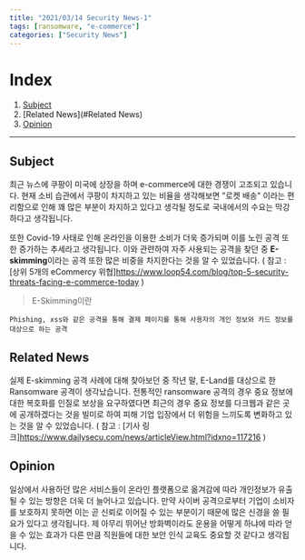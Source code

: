 ```yaml
---
title: "2021/03/14 Security News-1"
tags: [ransomware, "e-commerce"]
categories: ["Security News"]
---
```


# Index

1. [Subject](#Subject)
2. [Related News](#Related News)
3. [Opinion](#Opinion)

* * *

## Subject

최근 뉴스에 쿠팡이 미국에 상장을 하며 e-commerce에 대한 경쟁이 고조되고 있습니다. 현재 소비 습관에서 쿠팡이 차지하고 있는 비율을 생각해보면 "로켓 배송" 이라는 편리함으로 인해 꽤 많은 부분이 차지하고 있다고 생각될 정도로 국내에서의 수요는 막강하다고 생각됩니다.

또한 Covid-19 사태로 인해 온라인을 이용한 소비가 더욱 증가되며 이를 노린 공격 또한 증가하는 추세라고 생각됩니다. 이와 관련하여 자주 사용되는 공격을 찾던 중 **E-skimming**이라는 공격 또한 많은 비중을 차지한다는 것을 알 수 있었습니다. ( 참고 : [상위 5개의 eCommercy 위협]<https://www.loop54.com/blog/top-5-security-threats-facing-e-commerce-today> )

> E-Skimming이란
```
Phishing, xss와 같은 공격을 통해 결제 페이지를 통해 사용자의 개인 정보와 카드 정보를 대상으로 하는 공격
```

## Related News

실제 E-skimming 공격 사례에 대해 찾아보던 중 작년 말, E-Land를 대상으로 한 Ransomware 공격이 생각났습니다. 전통적인 ransomware 공격의 경우 중요 정보에 대한 복호화를 인질로 보상을 요구하였다면 최근의 경우 중요 정보를 다크웹과 같은 곳에 공개하겠다는 것을 빌미로 하여 피해 기업 입장에서 더 위험을 느끼도록 변화하고 있는 것을 알 수 있었습니다. ( 참고 : [기사 링크]<https://www.dailysecu.com/news/articleView.html?idxno=117216> )

## Opinion

일상에서 사용하던 많은 서비스들이 온라인 플랫폼으로 옮겨감에 따라 개인정보가 유출될 수 있는 방향은 더욱 더 늘어나고 있습니다. 만약 사이버 공격으로부터 기업이 소비자를 보호하지 못하면 이는 곧 신뢰로 이어질 수 있는 부분이기 때문에 많은 신경을 쓸 필요가 있다고 생각됩니다. 제 아무리 뛰어난 방화벽이라도 운용을 어떻게 하냐에 따라 얻을 수 있는 효과가 다른 만큼 직원들에 대한 보안 인식 교육도 중요할 것 같다고 생각됩니다.
